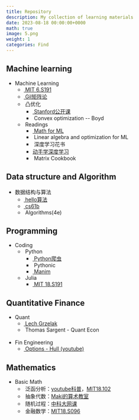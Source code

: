 ```yaml
---
title: Repository
description: My collection of learning materials
date: 2023-08-18 00:00:00+0000
math: true
image: 5.png
weight: 1
categories: Find
---
```


<link rel="stylesheet" href="/scss/custom.scss">

## Machine learning

<ul class="terminal-tree">
  <li>Machine Learning
    <ul>
      <li><a href="http://introtodeeplearning.com/">&nbspMIT 6.S191</a></li>
      <li><a href="https://ocw.mit.edu/courses/18-065-matrix-methods-in-data-analysis-signal-processing-and-machine-learning-spring-2018/">&nbspGil矩阵论</a></li>
      <li>&nbsp凸优化
        <ul>
          <li><a href="https://www.bilibili.com/video/BV1Pg4y187Ed/?spm_id_from=333.337.search-card.all.click">&nbspStanford公开课</a></li>
          <li>&nbspConvex optimization -- Boyd</li>
        </ul>
      </li>
      <li>&nbspReadings
        <ul>
          <li><a href="/assets/download/mml-book.pdf">&nbspMath for ML</a></li>
          <li>&nbspLinear algebra and optimization for ML</li>
          <li>&nbsp深度学习花书</li>
          <li><a href="https://zh.d2l.ai/">动手学深度学习</a></li>
          <li>&nbspMatrix Cookbook</li>
        </ul>
      </li>
    </ul>
  </li>
</ul>

## Data structure and Algorithm

<ul class="terminal-tree">
  <li>数据结构与算法
    <ul>
      <li><a href="https://www.hello-algo.com/">&nbsphello算法</a></li>
      <li><a href="https://sp18.datastructur.es/">&nbspcs61b</a></li>
      <li>&nbspAlgorithms(4e) </li>
    </ul>
  </li>
</ul>

## Programming

<ul class="terminal-tree">
  <li>Coding
    <ul>
      <li>&nbspPython
        <ul>
          <li><a href="https://www.bilibili.com/video/BV1ha4y1H7sx">&nbspPython爬虫</a></li>
          <li>&nbspPythonic</li>
          <li><a href="/https://www.devtaoism.com/">&nbspManim</a></li>
        </ul>
      </li>
      <li>&nbspJulia
        <ul>
          <li><a href="https://computationalthinking.mit.edu/Spring21/">&nbspMIT 18.S191</a></li>
        </ul>
      </li>
    </ul>
  </li>
</ul>

## Quantitative Finance

<ul class="terminal-tree">
  <li>Quant
    <ul>
      <li><a href="https://github.com/LechGrzelak/Computational-Finance-Course">&nbspLech Grzelak</a></li>
      <li>&nbspThomas Sargent - Quant Econ</li>
    </ul>
  </li>
  <br>
  <li>Fin Engineering
    <ul>
      <li><a href="https://www.youtube.com/playlist?list=PLM9WI-4yn8BIROK_B1HCsdAlFGvAMdSJr">&nbspOptions - Hull (youtube)</a></li>
    </ul>
</ul>

## Mathematics

<ul class="terminal-tree">
  <li>Basic Math
    <ul>
      <li>&nbsp泛函分析：<a href="https://www.youtube.com/watch?v=yDdxFBcvSGw&list=PLBh2i93oe2qsGKDOsuVVw-OCAfprrnGfr">youtube科普</a>，<a href="https://ocw.mit.edu/courses/18-102-introduction-to-functional-analysis-spring-2021/">MIT18.102</a></li>
      <li>&nbsp抽象代数：<a href="https://www.bilibili.com/video/BV1C7411Z7xh?p=1">Maki的算术教室</a></li>
      <li>&nbsp随机过程：<a href="https://ocw.mit.edu/courses/res-6-012-introduction-to-probability-spring-2018/pages/part-iii-random-processes/">中科大网课</a></li>
      <li>&nbsp金融数学：<a href="https://ocw.mit.edu/courses/18-s096-topics-in-mathematics-with-applications-in-finance-fall-2013/">MIT18.S096</a></li>
    </ul>
  </li>
</ul>